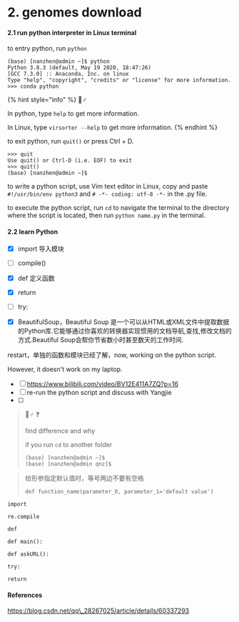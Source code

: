# 2. genomes download

#### 2.1 run python interpreter in Linux terminal

to entry python, run `python`

```text
(base) [nanzhen@admin ~]$ python
Python 3.8.3 (default, May 19 2020, 18:47:26) 
[GCC 7.3.0] :: Anaconda, Inc. on linux
Type "help", "copyright", "credits" or "license" for more information.
>>> conda python
```

{% hint style="info" %}
🧙♂

In python,  type `help` to get more information.

In Linux, type `virsorter --help` to get more information.
{% endhint %}

to exit python, run `quit()` or press Ctrl + D.

```text
>>> quit
Use quit() or Ctrl-D (i.e. EOF) to exit
>>> quit()
(base) [nanzhen@admin ~]$ 
```

to write a python script, use Vim text editor in Linux, copy and paste `#!/usr/bin/env python3` and `# -*- coding: utf-8 -*-` in the .py file.

to execute the python script, run `cd` to navigate the terminal to the directory where the script is located, then run `python name.py` in the terminal.

#### 2.2 learn Python

* [x] import 导入模块
* [ ] compile\(\)
* [x] def 定义函数
* [x] return
* [ ] try:
* [x] BeautifulSoup，Beautiful Soup 是一个可以从HTML或XML文件中提取数据的Python库.它能够通过你喜欢的转换器实现惯用的文档导航,查找,修改文档的方式.Beautiful Soup会帮你节省数小时甚至数天的工作时间.



restart，单独的函数和模块已经了解，now, working on the python script.

However, it doesn't work on my laptop.

* [ ] https://www.bilibili.com/video/BV12E411A7ZQ?p=16
* [ ] re-run the python script and discuss with Yangjie
* [ ] 






> 🧙♂ ❓ 
>
> find difference and why
>
> if you run `cd` to another folder
>
> ```text
> (base) [nanzhen@admin ~]$ 
> (base) [nanzhen@admin qnz]$ 
> ```

> 给形参指定默认值时，等号两边不要有空格
>
> `def function_name(parameter_0, parameter_1='default value')`





`import` 

`re.compile` 

`def` 

`def main():` 

`def askURL():` 

`try:` 

`return` 















#### References

https://blog.csdn.net/qq\_28267025/article/details/60337293

